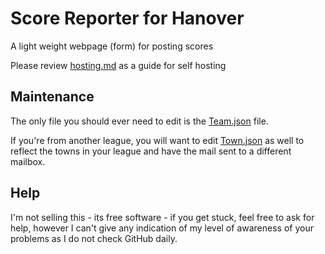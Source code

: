 # Score Reporter for Hanover

A light weight webpage (form) for posting scores

Please review [hosting.md](hosting.md) as a guide for self hosting

## Maintenance

The only file you should ever need to edit is the [Team.json](data/Team.json) file.

If you're from another league, you will want to edit [Town.json](data/Town.json) as well to reflect the towns in your league and have the mail sent to a different mailbox.

## Help

I'm not selling this - its free software - if you get stuck, feel free to ask for help, however I can't give any indication of my level of awareness of your problems as I do not check GitHub daily.